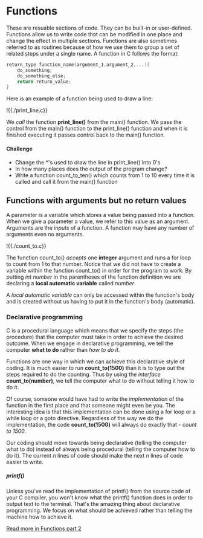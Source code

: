 # Functions
These are resuable sections of code. They can be built-in or user-defined. Functions
allow us to write code that can be modified in one place and change the effect in 
multiple sections. Functions are also sometimes referred to as routines because of 
how we use them to group a set of related steps under a single name. A function in C
follows the format:

```c
return_type function_name(argument_1,argument_2,...){
    do_something;
    do_something_else;
    return return_value;
}
```
Here is an example of a function being used to draw a line:

!{{./print_line.c}}

We *call* the function **print_line()** from the main() function. We pass the control
from the main() function to the print_line() function and when it is finished executing it
passes control back to the main() function.

#### Challenge
- Change the *'s used to draw the line in print_line() into 0's
- In how many places does the output of the program change?
- Write a function count_to_ten() which counts from 1 to 10 every time it is called and call it 
from the main() function

## Functions with arguments but no return values
A parameter is a variable which stores a value being passed into a function. When we give 
a parameter a value, we refer to this value as an argument. Arguments are the *inputs* of
a function. A function may have any number of arguments even no arguments.

!{{./count_to.c}}

The function count_to() *accepts* one **integer** argument and runs a for loop to count from 1 to
that number. Notice that we did not have to create a variable within the function
count_to() in order for the program to work. By putting *int number* in the parentheses of the function definition
we are declaring a **local automatic variable** called *number*.

A *local automatic variable* can only be accessed within the function's body and is
created without us having to put it in the function's body (automatic).

### Declarative programming
C is a procedural language which means that we specify the steps (the procedure) that the computer
must take in order to achieve the desired outcome. When we engage in declarative programming,
we tell the computer **what to do** rather than *how to do it*.

Functions are one way in which we can achieve this declarative style of coding. It is 
much easier to run **count_to(1500)** than it is to type out the steps required to
do the counting. Thus by using the *interface* **count_to(number)**, we tell the computer what to do without
telling it how to do it. 

Of course, someone would have had to write the *implementation*
of the function in the first place and that someone might even be you. The interesting idea
is that this implementation can be done using a for loop or a while loop or a goto directive.
Regardless of the way we do the implementation, the code **count_to(1500)** will
always do exactly that - *count to 1500*.

Our coding should move towards being declarative (telling the computer what to do)
instead of always being procedural (telling the computer how to do it). The current *n*
lines of code should make the next *n* lines of code easier to write.

##### printf()
Unless you've read the implementation of printf() from the source code of your C compiler,
you won't know what the printf() function does in order to output text to the terminal.
That's the amazing thing about declarative programming. We focus on what should be achieved rather than
telling the machine how to achieve it.

[Read more in Functions part 2](./functions_part_2.md)
